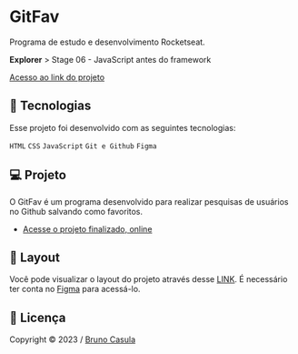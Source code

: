 # GitFav

Programa de estudo e desenvolvimento Rocketseat.

**Explorer** > Stage 06 - JavaScript antes do framework

[Acesso ao link do projeto](https://efficient-sloth-d85.notion.site/GitFav-f8ff1c18b23745c0b46cd8d61f74b596#11c847182cb143ff836ecb7d5aae93fb)


## 🚀 Tecnologias

Esse projeto foi desenvolvido com as seguintes tecnologias:

`HTML` `CSS` `JavaScript` `Git e Github` `Figma`

## 💻 Projeto

O GitFav é um programa desenvolvido para realizar pesquisas de usuários no Github salvando como favoritos.

- [Acesse o projeto finalizado, online](https://brunocasula.github.io/gitfav/)

## 🔖 Layout

Você pode visualizar o layout do projeto através desse [LINK](https://www.figma.com/file/SzQA07HwmSPj4hOYgu1Pps/%5BDesafios-Explorer%5D-GitFav/duplicate). É necessário ter conta no [Figma](https://figma.com) para acessá-lo.


## 📝 Licença

 Copyright © 2023 / [Bruno Casula](https://github.com/brunocasula)